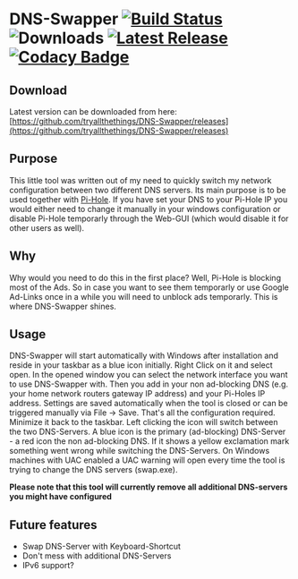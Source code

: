 # DNS-Swapper [![Build Status](https://travis-ci.org/tryallthethings/DNS-Swapper.svg?branch=master)](https://travis-ci.org/tryallthethings/DNS-Swapper) ![Downloads](https://img.shields.io/github/downloads/tryallthethings/DNS-Swapper/total.svg?style=flat) [![Latest Release](https://img.shields.io/github/v/release/tryallthethings/DNS-Swapper.svg?logo=github)](https://github.com/tryallthethings/DNS-Swapper/releases) [![Codacy Badge](https://api.codacy.com/project/badge/Grade/5330da13535947d08c117112066f3407)](https://app.codacy.com/manual/tryallthethings/DNS-Swapper?utm_source=github.com&utm_medium=referral&utm_content=tryallthethings/DNS-Swapper&utm_campaign=Badge_Grade_Dashboard)

## Download
Latest version can be downloaded from here: [https://github.com/tryallthethings/DNS-Swapper/releases](https://github.com/tryallthethings/DNS-Swapper/releases)
## Purpose
This little tool was written out of my need to quickly switch my network configuration between two different DNS servers.
Its main purpose is to be used together with [Pi-Hole](https://pi-hole.net). If you have set your DNS to your Pi-Hole IP you would either need to change it manually in your windows configuration or disable Pi-Hole temporarly through the Web-GUI (which would disable it for other users as well).

## Why
Why would you need to do this in the first place? Well, Pi-Hole is blocking most of the Ads. So in case you want to see them temporarly or use Google Ad-Links once in a while you will need to unblock ads temporarly. This is where DNS-Swapper shines.

## Usage
DNS-Swapper will start automatically with Windows after installation and reside in your taskbar as a blue icon initially. Right Click on it and select open. In the opened window you can select the network interface you want to use DNS-Swapper with. Then you add in your non ad-blocking DNS (e.g. your home network routers gateway IP address) and your Pi-Holes IP address. Settings are saved automatically when the tool is closed or can be triggered manually via File -> Save.
That's all the configuration required. Minimize it back to the taskbar. Left clicking the icon will switch between the two DNS-Servers. A blue icon is the primary (ad-blocking) DNS-Server - a red icon the non ad-blocking DNS. If it shows a yellow exclamation mark something went wrong while switching the DNS-Servers.
On Windows machines with UAC enabled a UAC warning will open every time the tool is trying to change the DNS servers (swap.exe). 

**Please note that this tool will currently remove all additional DNS-servers you might have configured**

## Future features
-   Swap DNS-Server with Keyboard-Shortcut
-   Don't mess with additional DNS-Servers
-   IPv6 support?
